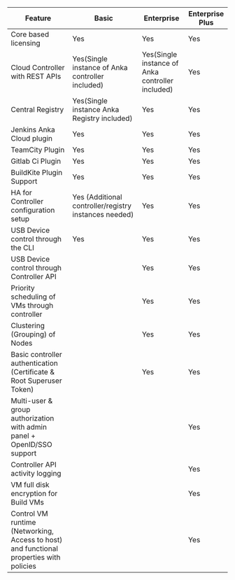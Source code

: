 **Feature** | **Basic** | **Enterprise** | **Enterprise Plus**
--- | --- | --- |  ---
Core based licensing | Yes | Yes | Yes
Cloud Controller with REST APIs | Yes(Single instance of Anka controller included) | Yes(Single instance of Anka controller included) | Yes
Central Registry | Yes(Single instance Anka Registry included) | Yes | Yes
Jenkins Anka Cloud plugin | Yes | Yes | Yes
TeamCity Plugin | Yes | Yes | Yes
Gitlab Ci Plugin | Yes | Yes | Yes
BuildKite Plugin Support | Yes | Yes | Yes
HA for Controller configuration setup | Yes (Additional controller/registry instances needed) | Yes | Yes
USB Device control through the CLI |  Yes  | Yes | Yes
USB Device control through Controller API |    | Yes | Yes
Priority scheduling of VMs through controller |    | Yes | Yes
Clustering (Grouping) of Nodes |    | Yes | Yes 
Basic controller authentication (Certificate & Root Superuser Token) |    | Yes | Yes
Multi-user & group authorization with admin panel + OpenID/SSO support |    |    | Yes
Controller API activity logging |    |    | Yes
VM full disk encryption for Build VMs |    |    | Yes
Control VM runtime (Networking, Access to host) and functional properties with policies |    |    | Yes 